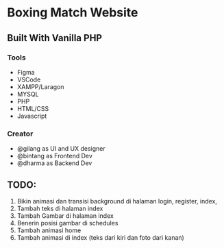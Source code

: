 # Boxing Match Website

## Built With Vanilla PHP

### Tools

- Figma
- VSCode
- XAMPP/Laragon
- MYSQL
- PHP
- HTML/CSS
- Javascript

### Creator

- @gilang as UI and UX designer
- @bintang as Frontend Dev
- @dharma as Backend Dev

## TODO:

1. Bikin animasi dan transisi background di halaman login, register, index,
2. Tambah teks di halaman index
3. Tambah Gambar di halaman index
4. Benerin posisi gambar di schedules
5. Tambah animasi home
6. Tambah animasi di index (teks dari kiri dan foto dari kanan)
